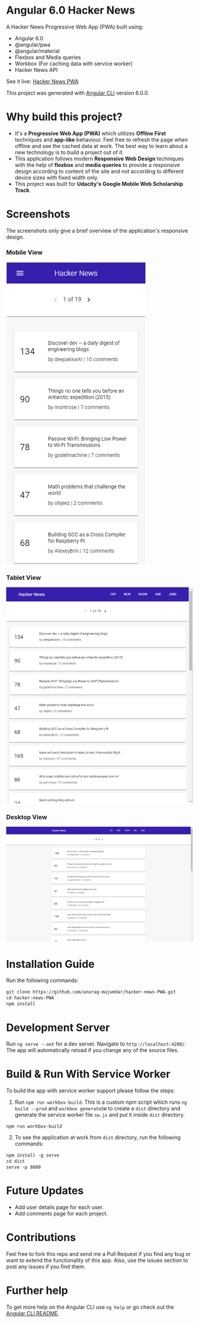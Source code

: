 # Angular 6.0 Hacker News

A Hacker News Progressive Web App (PWA) built using:

* Angular 6.0
* @angular/pwa
* @angular/material
* Flexbox and Media queries
* Workbox (For caching data with service worker)
* Hacker News API

See it live: [Hacker News PWA](https://ng6-hacker-news-pwa.firebaseapp.com)

This project was generated with [Angular CLI](https://github.com/angular/angular-cli) version 6.0.0.

# Why build this project?

* It's a **Progressive Web App (PWA)** which utilizes **Offline First** techniques and **app-like** behaviour. Feel free to refresh the page when offline and see the cached data at work. The best way to learn about a new technology is to build a project out of it.
* This application follows modern **Responsive Web Design** techniques with the help of **flexbox** and **media queries** to provide a responsive design according to content of the site and not according to different device sizes with fixed width only.
* This project was built for **Udacity's Google Mobile Web Scholarship Track**.

# Screenshots

The screenshots only give a brief overview of the application's responsive design.

### Mobile View
![Mobile View](screenshots/mobile-view.png)

### Tablet View
![Tablet View](screenshots/tablet-view.png)

### Desktop View
![Desktop View](screenshots/desktop-view.png)

# Installation Guide

Run the following commands:

```
git clone https://github.com/anurag-majumdar/hacker-news-PWA.git
cd hacker-news-PWA
npm install
```

# Development Server

Run `ng serve --aot` for a dev server. Navigate to `http://localhost:4200/`. The app will automatically reload if you change any of the source files.

# Build & Run With Service Worker

To build the app with service worker support please follow the steps:
1. Run `npm run workbox-build`. This is a custom npm script which runs `ng build --prod` and `workbox generateSW` to create a `dist` directory and generate the service worker file `sw.js` and put it inside `dist` directory.

```
npm run workbox-build
```

2. To see the application at work from `dist` directory, run the following commands:

```
npm install -g serve
cd dist
serve -p 8080
```

# Future Updates

* Add user details page for each user.
* Add comments page for each project.

# Contributions
Feel free to fork this repo and send me a Pull Request if you find any bug or want to extend the functionality of this app. Also, use the issues section to post any issues if you find them.

# Further help

To get more help on the Angular CLI use `ng help` or go check out the [Angular CLI README](https://github.com/angular/angular-cli/blob/master/README.md).
